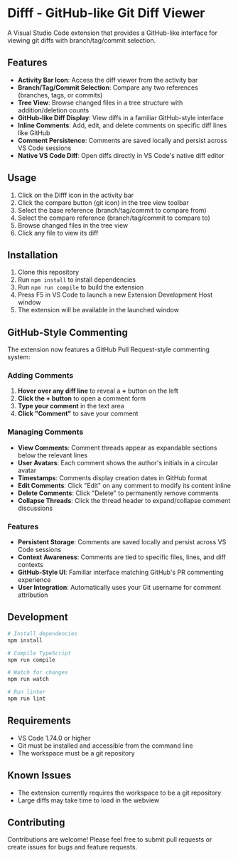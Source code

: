 # Difff - GitHub-like Git Diff Viewer

A Visual Studio Code extension that provides a GitHub-like interface for viewing git diffs with branch/tag/commit selection.

## Features

- **Activity Bar Icon**: Access the diff viewer from the activity bar
- **Branch/Tag/Commit Selection**: Compare any two references (branches, tags, or commits)
- **Tree View**: Browse changed files in a tree structure with addition/deletion counts
- **GitHub-like Diff Display**: View diffs in a familiar GitHub-style interface
- **Inline Comments**: Add, edit, and delete comments on specific diff lines like GitHub
- **Comment Persistence**: Comments are saved locally and persist across VS Code sessions
- **Native VS Code Diff**: Open diffs directly in VS Code's native diff editor

## Usage

1. Click on the Difff icon in the activity bar
2. Click the compare button (git icon) in the tree view toolbar
3. Select the base reference (branch/tag/commit to compare from)
4. Select the compare reference (branch/tag/commit to compare to)
5. Browse changed files in the tree view
6. Click any file to view its diff

## Installation

1. Clone this repository
2. Run `npm install` to install dependencies
3. Run `npm run compile` to build the extension
4. Press F5 in VS Code to launch a new Extension Development Host window
5. The extension will be available in the launched window

## GitHub-Style Commenting

The extension now features a GitHub Pull Request-style commenting system:

### Adding Comments
1. **Hover over any diff line** to reveal a **+** button on the left
2. **Click the + button** to open a comment form
3. **Type your comment** in the text area 
4. **Click "Comment"** to save your comment

### Managing Comments
- **View Comments**: Comment threads appear as expandable sections below the relevant lines
- **User Avatars**: Each comment shows the author's initials in a circular avatar
- **Timestamps**: Comments display creation dates in GitHub format
- **Edit Comments**: Click "Edit" on any comment to modify its content inline
- **Delete Comments**: Click "Delete" to permanently remove comments
- **Collapse Threads**: Click the thread header to expand/collapse comment discussions

### Features
- **Persistent Storage**: Comments are saved locally and persist across VS Code sessions
- **Context Awareness**: Comments are tied to specific files, lines, and diff contexts
- **GitHub-Style UI**: Familiar interface matching GitHub's PR commenting experience
- **User Integration**: Automatically uses your Git username for comment attribution

## Development

```bash
# Install dependencies
npm install

# Compile TypeScript
npm run compile

# Watch for changes
npm run watch

# Run linter
npm run lint
```

## Requirements

- VS Code 1.74.0 or higher
- Git must be installed and accessible from the command line
- The workspace must be a git repository

## Known Issues

- The extension currently requires the workspace to be a git repository
- Large diffs may take time to load in the webview

## Contributing

Contributions are welcome! Please feel free to submit pull requests or create issues for bugs and feature requests.